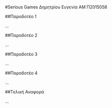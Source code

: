 #Serious Games
Δημητρίου Ευγενία
ΑΜ Π2015058

##Παραδοτέο 1

...

##Παραδοτέο 2

…

##Παραδοτέο 3

...

##Παραδοτέο 4

...

##Tελική Αναφορά

...

